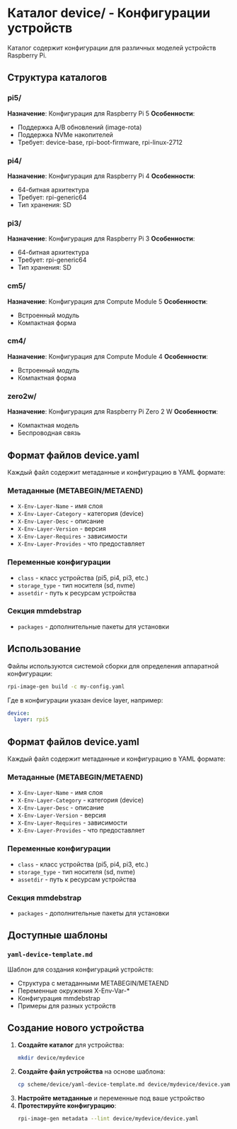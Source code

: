 # Каталог device/ - Конфигурации устройств

Каталог содержит конфигурации для различных моделей устройств Raspberry Pi.

## Структура каталогов

### pi5/
**Назначение**: Конфигурация для Raspberry Pi 5
**Особенности**:
- Поддержка A/B обновлений (image-rota)
- Поддержка NVMe накопителей
- Требует: device-base, rpi-boot-firmware, rpi-linux-2712

### pi4/
**Назначение**: Конфигурация для Raspberry Pi 4
**Особенности**:
- 64-битная архитектура
- Требует: rpi-generic64
- Тип хранения: SD

### pi3/
**Назначение**: Конфигурация для Raspberry Pi 3
**Особенности**:
- 64-битная архитектура
- Требует: rpi-generic64
- Тип хранения: SD

### cm5/
**Назначение**: Конфигурация для Compute Module 5
**Особенности**:
- Встроенный модуль
- Компактная форма

### cm4/
**Назначение**: Конфигурация для Compute Module 4
**Особенности**:
- Встроенный модуль
- Компактная форма

### zero2w/
**Назначение**: Конфигурация для Raspberry Pi Zero 2 W
**Особенности**:
- Компактная модель
- Беспроводная связь

## Формат файлов device.yaml

Каждый файл содержит метаданные и конфигурацию в YAML формате:

### Метаданные (METABEGIN/METAEND)
- `X-Env-Layer-Name` - имя слоя
- `X-Env-Layer-Category` - категория (device)
- `X-Env-Layer-Desc` - описание
- `X-Env-Layer-Version` - версия
- `X-Env-Layer-Requires` - зависимости
- `X-Env-Layer-Provides` - что предоставляет

### Переменные конфигурации
- `class` - класс устройства (pi5, pi4, pi3, etc.)
- `storage_type` - тип носителя (sd, nvme)
- `assetdir` - путь к ресурсам устройства

### Секция mmdebstrap
- `packages` - дополнительные пакеты для установки

## Использование

Файлы используются системой сборки для определения аппаратной конфигурации:

```bash
rpi-image-gen build -c my-config.yaml
```

Где в конфигурации указан device layer, например:
```yaml
device:
  layer: rpi5
```

## Формат файлов device.yaml

Каждый файл содержит метаданные и конфигурацию в YAML формате:

### Метаданные (METABEGIN/METAEND)
- `X-Env-Layer-Name` - имя слоя
- `X-Env-Layer-Category` - категория (device)
- `X-Env-Layer-Desc` - описание
- `X-Env-Layer-Version` - версия
- `X-Env-Layer-Requires` - зависимости
- `X-Env-Layer-Provides` - что предоставляет

### Переменные конфигурации
- `class` - класс устройства (pi5, pi4, pi3, etc.)
- `storage_type` - тип носителя (sd, nvme)
- `assetdir` - путь к ресурсам устройства

### Секция mmdebstrap
- `packages` - дополнительные пакеты для установки

## Доступные шаблоны

### `yaml-device-template.md`
Шаблон для создания конфигураций устройств:
- Структура с метаданными METABEGIN/METAEND
- Переменные окружения X-Env-Var-*
- Конфигурация mmdebstrap
- Примеры для разных устройств

## Создание нового устройства

1. **Создайте каталог** для устройства:
   ```bash
   mkdir device/mydevice
   ```
2. **Создайте файл устройства** на основе шаблона:
   ```bash
   cp scheme/device/yaml-device-template.md device/mydevice/device.yaml
   ```
3. **Настройте метаданные** и переменные под ваше устройство
4. **Протестируйте конфигурацию**:
   ```bash
   rpi-image-gen metadata --lint device/mydevice/device.yaml
   ```
